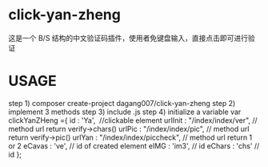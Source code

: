 # click-yan-zheng
这是一个 B/S 结构的中文验证码插件，使用者免键盘输入，直接点击即可进行验证
 
# USAGE
step 1) composer create-project dagang007/click-yan-zheng
step 2) implement 3 methods 
step 3) include .js
step 4) initialize a variable
var clickYanZHeng ={
	id : 'Ya',  //clickable element
	urlInit : "/index/index/ver",	// method url  return verify->chars()
	urlPic : "/index/index/pic",	// method url  return verify->pic()
	urlYan : "/index/index/piccheck",	// method url return 1 or 2
	eCavas : 've',  // id of created element 
	eIMG : 'im3',   // id
	eChars : 'chs'  // id
};

 
